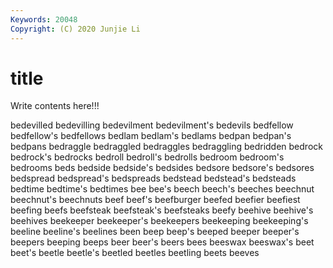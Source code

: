```yaml
---
Keywords: 20048
Copyright: (C) 2020 Junjie Li
---
```


# title

Write contents here!!!

bedevilled 
bedevilling 
bedevilment
bedevilment's 
bedevils 
bedfellow 
bedfellow's 
bedfellows 
bedlam 
bedlam's 
bedlams 
bedpan 
bedpan's
bedpans 
bedraggle 
bedraggled 
bedraggles 
bedraggling 
bedridden 
bedrock 
bedrock's 
bedrocks 
bedroll
bedroll's 
bedrolls 
bedroom 
bedroom's 
bedrooms 
beds 
bedside 
bedside's 
bedsides 
bedsore
bedsore's 
bedsores 
bedspread 
bedspread's 
bedspreads 
bedstead 
bedstead's 
bedsteads 
bedtime 
bedtime's
bedtimes 
bee 
bee's 
beech 
beech's 
beeches 
beechnut 
beechnut's 
beechnuts 
beef
beef's 
beefburger 
beefed 
beefier 
beefiest 
beefing 
beefs 
beefsteak 
beefsteak's 
beefsteaks
beefy 
beehive 
beehive's 
beehives 
beekeeper 
beekeeper's 
beekeepers 
beekeeping 
beekeeping's 
beeline
beeline's 
beelines 
been 
beep 
beep's 
beeped 
beeper 
beeper's 
beepers 
beeping
beeps 
beer 
beer's 
beers 
bees 
beeswax 
beeswax's 
beet 
beet's 
beetle
beetle's 
beetled 
beetles 
beetling 
beets 
beeves 
